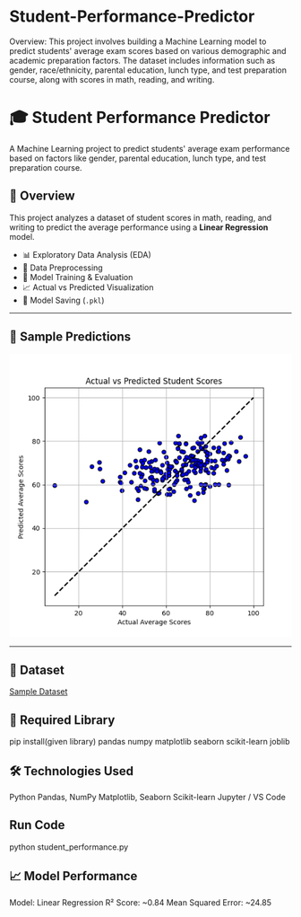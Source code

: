 # Student-Performance-Predictor
Overview:  This project involves building a Machine Learning model to predict students' average exam scores based on various demographic and academic preparation factors. The dataset includes information such as gender, race/ethnicity, parental education, lunch type, and test preparation course, along with scores in math, reading, and writing. 
# 🎓 Student Performance Predictor

A Machine Learning project to predict students' average exam performance based on factors like gender, parental education, lunch type, and test preparation course.

## 📌 Overview

This project analyzes a dataset of student scores in math, reading, and writing to predict the average performance using a **Linear Regression** model.

- 📊 Exploratory Data Analysis (EDA)
- 🧹 Data Preprocessing
- 🤖 Model Training & Evaluation
- 📈 Actual vs Predicted Visualization
- 🧠 Model Saving (`.pkl`)

---

## 🧪 Sample Predictions

![Prediction Graph](https://github.com/Sumanbabu18/Student-Performance-Predictor/blob/main/Figure_1.png) <!-- Optional, if you have graph -->

---

## 📁 Dataset

[Sample Dataset](https://github.com/Sumanbabu18/Student-Performance-Predictor/blob/main/StudentsPerformance.csv)


## 🚀 Required Library
pip install(given library) 
pandas
numpy
matplotlib
seaborn
scikit-learn
joblib

## 🛠️ Technologies Used
Python
Pandas, NumPy
Matplotlib, Seaborn
Scikit-learn
Jupyter / VS Code

## Run Code
python student_performance.py

## 📈 Model Performance
Model: Linear Regression
R² Score: ~0.84
Mean Squared Error: ~24.85

